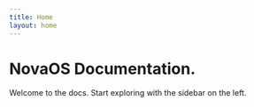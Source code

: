 ```yaml
---
title: Home
layout: home
---
```


# NovaOS Documentation.
Welcome to the docs. Start exploring with the sidebar on the left.
